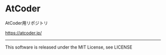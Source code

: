 # AtCoder

AtCoder用リポジトリ

https://atcoder.jp/

---

This software is released under the MIT License, see LICENSE